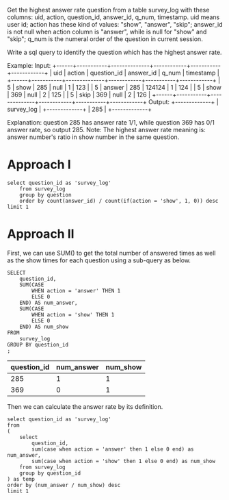 Get the highest answer rate question from a table survey_log with these columns: uid, action, question_id, answer_id, q_num, timestamp.
uid means user id; action has these kind of values: "show", "answer", "skip"; answer_id is not null when action column is "answer", while is null for "show" and "skip"; q_num is the numeral order of the question in current session.

Write a sql query to identify the question which has the highest answer rate.

Example:
Input:
+------+-----------+--------------+------------+-----------+------------+
| uid  | action    | question_id  | answer_id  | q_num     | timestamp  |
+------+-----------+--------------+------------+-----------+------------+
| 5    | show      | 285          | null       | 1         | 123        |
| 5    | answer    | 285          | 124124     | 1         | 124        |
| 5    | show      | 369          | null       | 2         | 125        |
| 5    | skip      | 369          | null       | 2         | 126        |
+------+-----------+--------------+------------+-----------+------------+
Output:
+-------------+
| survey_log  |
+-------------+
|    285      |
+-------------+

Explanation:
question 285 has answer rate 1/1, while question 369 has 0/1 answer rate, so output 285.
Note: The highest answer rate meaning is: answer number's ratio in show number in the same question.

# Approach I
```
select question_id as 'survey_log'
    from survey_log
    group by question
    order by count(answer_id) / count(if(action = 'show', 1, 0)) desc
limit 1
```

# Approach II
First, we can use SUM() to get the total number of answered times as well as the show times for each question using a sub-query as below.
```
SELECT
    question_id,
    SUM(CASE
        WHEN action = 'answer' THEN 1
        ELSE 0
    END) AS num_answer,
    SUM(CASE
        WHEN action = 'show' THEN 1
        ELSE 0
    END) AS num_show
FROM
    survey_log
GROUP BY question_id
;
```
| question_id | num_answer | num_show |
|-------------|------------|----------|
| 285         | 1          | 1        |
| 369         | 0          | 1        |


Then we can calculate the answer rate by its definition.
```
select question_id as 'survey_log'
from
(
    select 
        question_id,
        sum(case when action = 'answer' then 1 else 0 end) as num_answer,
        sum(case when action = 'show' then 1 else 0 end) as num_show
    from survey_log
    group by question_id
) as temp
order by (num_answer / num_show) desc
limit 1


    










